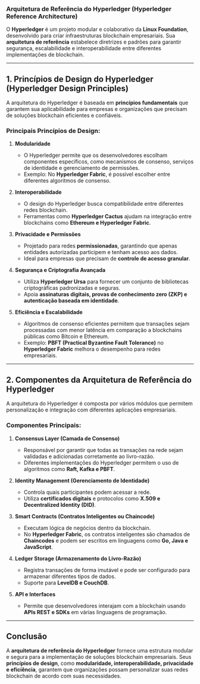 ### **Arquitetura de Referência do Hyperledger (Hyperledger Reference Architecture)**

O **Hyperledger** é um projeto modular e colaborativo da **Linux Foundation**, desenvolvido para criar infraestruturas blockchain empresariais. Sua **arquitetura de referência** estabelece diretrizes e padrões para garantir segurança, escalabilidade e interoperabilidade entre diferentes implementações de blockchain.

---

## **1. Princípios de Design do Hyperledger (Hyperledger Design Principles)**

A arquitetura do Hyperledger é baseada em **princípios fundamentais** que garantem sua aplicabilidade para empresas e organizações que precisam de soluções blockchain eficientes e confiáveis.

### **Principais Princípios de Design:**
1. **Modularidade**  
   - O Hyperledger permite que os desenvolvedores escolham componentes específicos, como mecanismos de consenso, serviços de identidade e gerenciamento de permissões.
   - Exemplo: No **Hyperledger Fabric**, é possível escolher entre diferentes algoritmos de consenso.

2. **Interoperabilidade**  
   - O design do Hyperledger busca compatibilidade entre diferentes redes blockchain.
   - Ferramentas como **Hyperledger Cactus** ajudam na integração entre blockchains como **Ethereum e Hyperledger Fabric**.

3. **Privacidade e Permissões**  
   - Projetado para redes **permissionadas**, garantindo que apenas entidades autorizadas participem e tenham acesso aos dados.
   - Ideal para empresas que precisam de **controle de acesso granular**.

4. **Segurança e Criptografia Avançada**  
   - Utiliza **Hyperledger Ursa** para fornecer um conjunto de bibliotecas criptográficas padronizadas e seguras.
   - Apoia **assinaturas digitais, provas de conhecimento zero (ZKP) e autenticação baseada em identidade**.

5. **Eficiência e Escalabilidade**  
   - Algoritmos de consenso eficientes permitem que transações sejam processadas com menor latência em comparação a blockchains públicas como Bitcoin e Ethereum.
   - Exemplo: **PBFT (Practical Byzantine Fault Tolerance)** no **Hyperledger Fabric** melhora o desempenho para redes empresariais.

---

## **2. Componentes da Arquitetura de Referência do Hyperledger**

A arquitetura do Hyperledger é composta por vários módulos que permitem personalização e integração com diferentes aplicações empresariais.

### **Componentes Principais:**
1. **Consensus Layer (Camada de Consenso)**  
   - Responsável por garantir que todas as transações na rede sejam validadas e adicionadas corretamente ao livro-razão.
   - Diferentes implementações do Hyperledger permitem o uso de algoritmos como **Raft, Kafka e PBFT**.

2. **Identity Management (Gerenciamento de Identidade)**  
   - Controla quais participantes podem acessar a rede.
   - Utiliza **certificados digitais** e protocolos como **X.509 e Decentralized Identity (DID)**.

3. **Smart Contracts (Contratos Inteligentes ou Chaincode)**  
   - Executam lógica de negócios dentro da blockchain.
   - No **Hyperledger Fabric**, os contratos inteligentes são chamados de **Chaincodes** e podem ser escritos em linguagens como **Go, Java e JavaScript**.

4. **Ledger Storage (Armazenamento do Livro-Razão)**  
   - Registra transações de forma imutável e pode ser configurado para armazenar diferentes tipos de dados.
   - Suporte para **LevelDB e CouchDB**.

5. **API e Interfaces**  
   - Permite que desenvolvedores interajam com a blockchain usando **APIs REST e SDKs** em várias linguagens de programação.

---

## **Conclusão**
A **arquitetura de referência do Hyperledger** fornece uma estrutura modular e segura para a implementação de soluções blockchain empresariais. Seus **princípios de design**, como **modularidade, interoperabilidade, privacidade e eficiência**, garantem que organizações possam personalizar suas redes blockchain de acordo com suas necessidades.